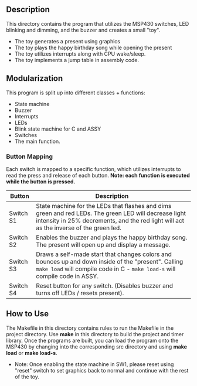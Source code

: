 ## Description
This directory contains the program that utilizes the MSP430 switches, LED
blinking and dimming, and the buzzer and creates a small "toy".
- The toy generates a present using graphics
- The toy plays the happy birthday song while opening the present
- The toy utilizes interrupts along with CPU wake/sleep.
- The toy implements a jump table in assembly code.

## Modularization
This program is split up into different classes + functions:
- State machine
- Buzzer
- Interrupts
- LEDs
- Blink state machine for C and ASSY
- Switches
- The main function.

### Button Mapping
Each switch is mapped to a specific function, which utilizes interrupts to read the press and release of each button. **Note: each function is executed while the button is pressed.**

Button      | Description
----------- | ---------------
Switch S1   | State machine for the LEDs that flashes and dims green and red LEDs. The green LED will decrease light intensity in 25% decrements, and the red light will act as the inverse of the green led.
Switch S2   | Enables the buzzer and plays the happy birthday song. The present will open up and display a message.
Switch S3   | Draws a self-made start that changes colors and bounces up and down inside of the "present". Calling `make load` will compile code in C - `make load-s` will compile code in ASSY.
Switch S4   | Reset button for any switch. (Disables buzzer and turns off LEDs / resets present).

## How to Use

The Makefile in this directory contains rules to run the Makefile in the project directory. Use **make** in this directory to build the project and timer library. Once the programs are built, you can load the program onto the MSP430 by changing into the corresponding src directory and using **make load** or **make load-s**.
- Note: Once enabling the state machine in SW1, please reset using "reset" switch to set graphics
back to normal and continue with the rest of the toy.


